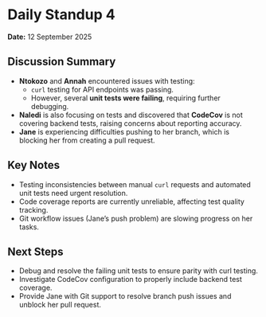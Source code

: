 # Daily Standup 4

**Date:** 12 September 2025

## Discussion Summary
- **Ntokozo** and **Annah** encountered issues with testing:  
  - `curl` testing for API endpoints was passing.  
  - However, several **unit tests were failing**, requiring further debugging.  
- **Naledi** is also focusing on tests and discovered that **CodeCov** is not covering backend tests, raising concerns about reporting accuracy.  
- **Jane** is experiencing difficulties pushing to her branch, which is blocking her from creating a pull request.  

## Key Notes
- Testing inconsistencies between manual `curl` requests and automated unit tests need urgent resolution.  
- Code coverage reports are currently unreliable, affecting test quality tracking.  
- Git workflow issues (Jane’s push problem) are slowing progress on her tasks.  

## Next Steps
- Debug and resolve the failing unit tests to ensure parity with curl testing.  
- Investigate CodeCov configuration to properly include backend test coverage.  
- Provide Jane with Git support to resolve branch push issues and unblock her pull request.  
